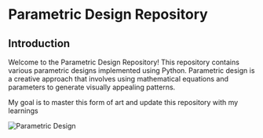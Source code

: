 # Parametric Design Repository



## Introduction

Welcome to the Parametric Design Repository! This repository contains various parametric designs implemented using Python. 
Parametric design is a creative approach that involves using mathematical equations and parameters to generate visually appealing patterns.

My goal is to master this form of art and update this repository with my learnings

![Parametric Design](https://parametric-architecture.com/wp-content/uploads/2021/10/Askhat-Saduov-Bridge-Archdaily2.jpg)
